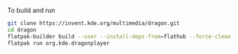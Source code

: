 <!--
    SPDX-License-Identifier: CC0-1.0
    SPDX-FileCopyrightText: 2025 Harald Sitter <sitter@kde.org>
-->

To build and run

```bash
git clone https://invent.kde.org/multimedia/dragon.git
cd dragon
flatpak-builder build --user --install-deps-from=flathub --force-clean --ccache --install .flatpak-manifest.json
flatpak run org.kde.dragonplayer
```
